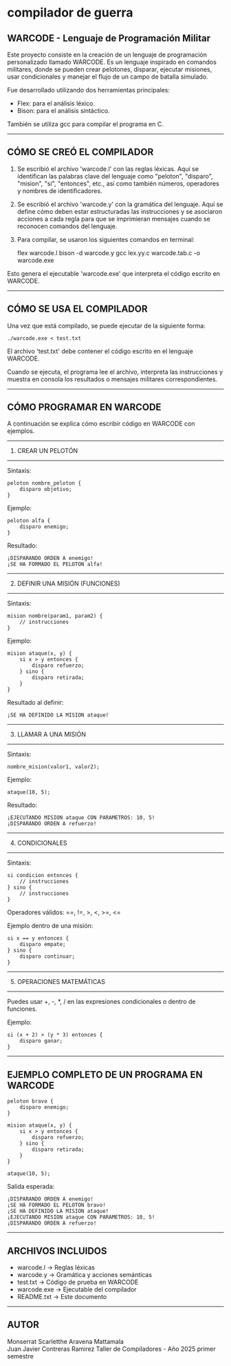 # compilador de guerra
WARCODE - Lenguaje de Programación Militar
------------------------------------------

Este proyecto consiste en la creación de un lenguaje de programación personalizado llamado WARCODE. Es un lenguaje inspirado en comandos militares, donde se pueden crear pelotones, disparar, ejecutar misiones, usar condicionales y manejar el flujo de un campo de batalla simulado.

Fue desarrollado utilizando dos herramientas principales:
- Flex: para el análisis léxico.
- Bison: para el análisis sintáctico.

También se utiliza gcc para compilar el programa en C.

------------------------------------------------------------
CÓMO SE CREÓ EL COMPILADOR
------------------------------------------------------------

1. Se escribió el archivo 'warcode.l' con las reglas léxicas. Aquí se identifican las palabras clave del lenguaje como "peloton", "disparo", "mision", "si", "entonces", etc., así como también números, operadores y nombres de identificadores.

2. Se escribió el archivo 'warcode.y' con la gramática del lenguaje. Aquí se define cómo deben estar estructuradas las instrucciones y se asociaron acciones a cada regla para que se imprimieran mensajes cuando se reconocen comandos del lenguaje.

3. Para compilar, se usaron los siguientes comandos en terminal:

    flex warcode.l
    bison -d warcode.y
    gcc lex.yy.c warcode.tab.c -o warcode.exe

Esto genera el ejecutable 'warcode.exe' que interpreta el código escrito en WARCODE.

------------------------------------------------------------
CÓMO SE USA EL COMPILADOR
------------------------------------------------------------

Una vez que está compilado, se puede ejecutar de la siguiente forma:

    ./warcode.exe < test.txt

El archivo 'test.txt' debe contener el código escrito en el lenguaje WARCODE.

Cuando se ejecuta, el programa lee el archivo, interpreta las instrucciones y muestra en consola los resultados o mensajes militares correspondientes.

------------------------------------------------------------
CÓMO PROGRAMAR EN WARCODE
------------------------------------------------------------

A continuación se explica cómo escribir código en WARCODE con ejemplos.

------------------------------------------------------------
1. CREAR UN PELOTÓN
------------------------------------------------------------

Sintaxis:

    peloton nombre_peloton {
        disparo objetivo;
    }

Ejemplo:

    peloton alfa {
        disparo enemigo;
    }

Resultado:

    ¡DISPARANDO ORDEN A enemigo!
    ¡SE HA FORMADO EL PELOTON alfa!

------------------------------------------------------------
2. DEFINIR UNA MISIÓN (FUNCIONES)
------------------------------------------------------------

Sintaxis:

    mision nombre(param1, param2) {
        // instrucciones
    }

Ejemplo:

    mision ataque(x, y) {
        si x > y entonces {
            disparo refuerzo;
        } sino {
            disparo retirada;
        }
    }

Resultado al definir:

    ¡SE HA DEFINIDO LA MISION ataque!

------------------------------------------------------------
3. LLAMAR A UNA MISIÓN
------------------------------------------------------------

Sintaxis:

    nombre_mision(valor1, valor2);

Ejemplo:

    ataque(10, 5);

Resultado:

    ¡EJECUTANDO MISION ataque CON PARAMETROS: 10, 5!
    ¡DISPARANDO ORDEN A refuerzo!

------------------------------------------------------------
4. CONDICIONALES
------------------------------------------------------------

Sintaxis:

    si condicion entonces {
        // instrucciones
    } sino {
        // instrucciones
    }

Operadores válidos:
    ==, !=, >, <, >=, <=

Ejemplo dentro de una misión:

    si x == y entonces {
        disparo empate;
    } sino {
        disparo continuar;
    }

------------------------------------------------------------
5. OPERACIONES MATEMÁTICAS
------------------------------------------------------------

Puedes usar +, -, *, / en las expresiones condicionales o dentro de funciones.

Ejemplo:

    si (x + 2) > (y * 3) entonces {
        disparo ganar;
    }

------------------------------------------------------------
EJEMPLO COMPLETO DE UN PROGRAMA EN WARCODE
------------------------------------------------------------

    peloton bravo {
        disparo enemigo;
    }

    mision ataque(x, y) {
        si x > y entonces {
            disparo refuerzo;
        } sino {
            disparo retirada;
        }
    }

    ataque(10, 5);

Salida esperada:

    ¡DISPARANDO ORDEN A enemigo!
    ¡SE HA FORMADO EL PELOTON bravo!
    ¡SE HA DEFINIDO LA MISION ataque!
    ¡EJECUTANDO MISION ataque CON PARAMETROS: 10, 5!
    ¡DISPARANDO ORDEN A refuerzo!

------------------------------------------------------------
ARCHIVOS INCLUIDOS
------------------------------------------------------------

- warcode.l       -> Reglas léxicas
- warcode.y       -> Gramática y acciones semánticas
- test.txt        -> Código de prueba en WARCODE
- warcode.exe     -> Ejecutable del compilador
- README.txt      -> Este documento

------------------------------------------------------------
AUTOR
------------------------------------------------------------

Monserrat Scarletthe Aravena Mattamala  
Juan Javier Contreras Ramirez
Taller de Compiladores - Año 2025  primer semestre
